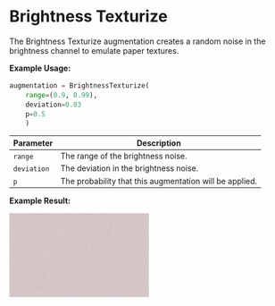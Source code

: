 # Brightness Texturize

The Brightness Texturize augmentation creates a random noise in the brightness channel to emulate paper textures.

**Example Usage:**

```python
augmentation = BrightnessTexturize(
	range=(0.9, 0.99),
	deviation=0.03
	p=0.5
    )
```

| Parameter | Description |
|---|---|
| `range` | The range of the brightness noise. |
| `deviation` | The deviation in the brightness noise. |
| `p` | The probability that this augmentation will be applied. |

**Example Result:**

![Ink Bleed with Blur](images/Augmentations/BrightnessTexturizeAfter.png)
